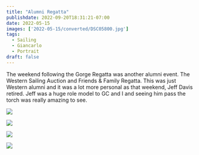 ```yaml
---
title: "Alumni Regatta"
publishdate: 2022-09-20T18:31:21-07:00
date: 2022-05-15
images: ['2022-05-15/converted/DSC05800.jpg']
tags:
  - Sailing
  - Giancarlo
  - Portrait
draft: false
---
```


The weekend following the Gorge Regatta was another alumni event.  The Western Sailing Auction and Friends & Family Regatta.  This was just Western alumni and it was a lot more personal as that weekend, Jeff Davis retired.  Jeff was a huge role model to GC and I and seeing him pass the torch was really amazing to see.

![](2022-05-15/converted/DSC05800.jpg)

![](2022-05-15/converted/DSC05805.jpg)

![](2022-05-15/converted/DSC05813.jpg)

![](2022-05-15/converted/DSC05817.jpg)